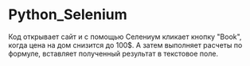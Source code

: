 # Python_Selenium

Код открывает сайт и с помощью Селениум кликает кнопку "Book", когда цена на дом снизится 
до 100$. А затем выполняет расчеты по формуле, вставляет полученный результат в текстовое поле.